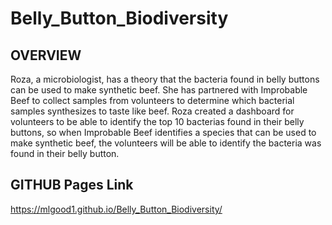 # Belly_Button_Biodiversity

## OVERVIEW

Roza, a microbiologist, has a theory that the bacteria found in belly buttons can be used to make synthetic beef.  She has partnered with Improbable Beef to collect samples from volunteers to determine which bacterial samples synthesizes to taste like beef.  Roza created a dashboard for volunteers to be able to identify the top 10 bacterias found in their belly buttons, so when Improbable Beef identifies a species that can be used to make synthetic beef, the volunteers will be able to identify the bacteria was found in their belly button.

## GITHUB Pages Link
https://mlgood1.github.io/Belly_Button_Biodiversity/
